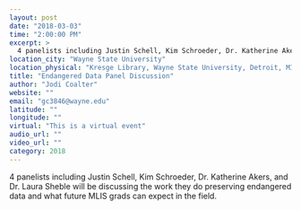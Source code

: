 ```yaml
---
layout: post
date: "2018-03-03"
time: "2:00:00 PM"
excerpt: >
  4 panelists including Justin Schell, Kim Schroeder, Dr. Katherine Akers, and Dr. Laura Sheble will be discussing the work they do preserving...
location_city: "Wayne State University"
location_physical: "Kresge Library, Wayne State University, Detroit, MI, US and Virtually"
title: "Endangered Data Panel Discussion"
author: "Jodi Coalter"
website: ""
email: "gc3846@wayne.edu"
latitude: ""
longitude: ""
virtual: "This is a virtual event"
audio_url: ""
video_url: ""
category: 2018
---
```


4 panelists including Justin Schell, Kim Schroeder, Dr. Katherine Akers, and Dr. Laura Sheble will be discussing the work they do preserving endangered data and what future MLIS grads can expect in the field.
